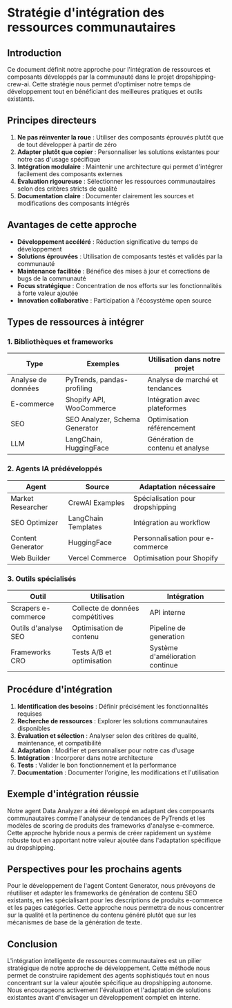 # Stratégie d'intégration des ressources communautaires

## Introduction

Ce document définit notre approche pour l'intégration de ressources et composants développés par la communauté dans le projet dropshipping-crew-ai. Cette stratégie nous permet d'optimiser notre temps de développement tout en bénéficiant des meilleures pratiques et outils existants.

## Principes directeurs

1. **Ne pas réinventer la roue** : Utiliser des composants éprouvés plutôt que de tout développer à partir de zéro
2. **Adapter plutôt que copier** : Personnaliser les solutions existantes pour notre cas d'usage spécifique
3. **Intégration modulaire** : Maintenir une architecture qui permet d'intégrer facilement des composants externes
4. **Évaluation rigoureuse** : Sélectionner les ressources communautaires selon des critères stricts de qualité
5. **Documentation claire** : Documenter clairement les sources et modifications des composants intégrés

## Avantages de cette approche

- **Développement accéléré** : Réduction significative du temps de développement
- **Solutions éprouvées** : Utilisation de composants testés et validés par la communauté
- **Maintenance facilitée** : Bénéfice des mises à jour et corrections de bugs de la communauté
- **Focus stratégique** : Concentration de nos efforts sur les fonctionnalités à forte valeur ajoutée
- **Innovation collaborative** : Participation à l'écosystème open source

## Types de ressources à intégrer

### 1. Bibliothèques et frameworks

| Type | Exemples | Utilisation dans notre projet |
|------|----------|-------------------------------|
| Analyse de données | PyTrends, pandas-profiling | Analyse de marché et tendances |
| E-commerce | Shopify API, WooCommerce | Intégration avec plateformes |
| SEO | SEO Analyzer, Schema Generator | Optimisation référencement |
| LLM | LangChain, HuggingFace | Génération de contenu et analyse |

### 2. Agents IA prédéveloppés

| Agent | Source | Adaptation nécessaire |
|-------|--------|------------------------|
| Market Researcher | CrewAI Examples | Spécialisation pour dropshipping |
| SEO Optimizer | LangChain Templates | Intégration au workflow |
| Content Generator | HuggingFace | Personnalisation pour e-commerce |
| Web Builder | Vercel Commerce | Optimisation pour Shopify |

### 3. Outils spécialisés

| Outil | Utilisation | Intégration |
|-------|-------------|-------------|
| Scrapers e-commerce | Collecte de données compétitives | API interne |
| Outils d'analyse SEO | Optimisation de contenu | Pipeline de generation |
| Frameworks CRO | Tests A/B et optimisation | Système d'amélioration continue |

## Procédure d'intégration

1. **Identification des besoins** : Définir précisément les fonctionnalités requises
2. **Recherche de ressources** : Explorer les solutions communautaires disponibles
3. **Évaluation et sélection** : Analyser selon des critères de qualité, maintenance, et compatibilité
4. **Adaptation** : Modifier et personnaliser pour notre cas d'usage
5. **Intégration** : Incorporer dans notre architecture
6. **Tests** : Valider le bon fonctionnement et la performance
7. **Documentation** : Documenter l'origine, les modifications et l'utilisation

## Exemple d'intégration réussie

Notre agent Data Analyzer a été développé en adaptant des composants communautaires comme l'analyseur de tendances de PyTrends et les modèles de scoring de produits des frameworks d'analyse e-commerce. Cette approche hybride nous a permis de créer rapidement un système robuste tout en apportant notre valeur ajoutée dans l'adaptation spécifique au dropshipping.

## Perspectives pour les prochains agents

Pour le développement de l'agent Content Generator, nous prévoyons de réutiliser et adapter les frameworks de génération de contenu SEO existants, en les spécialisant pour les descriptions de produits e-commerce et les pages catégories. Cette approche nous permettra de nous concentrer sur la qualité et la pertinence du contenu généré plutôt que sur les mécanismes de base de la génération de texte.

## Conclusion

L'intégration intelligente de ressources communautaires est un pilier stratégique de notre approche de développement. Cette méthode nous permet de construire rapidement des agents sophistiqués tout en nous concentrant sur la valeur ajoutée spécifique au dropshipping autonome. Nous encourageons activement l'évaluation et l'adaptation de solutions existantes avant d'envisager un développement complet en interne.
